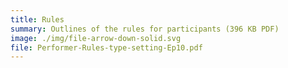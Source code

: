 ```yaml
---
title: Rules
summary: Outlines of the rules for participants (396 KB PDF)
image: ./img/file-arrow-down-solid.svg
file: Performer-Rules-type-setting-Ep10.pdf
---
```

